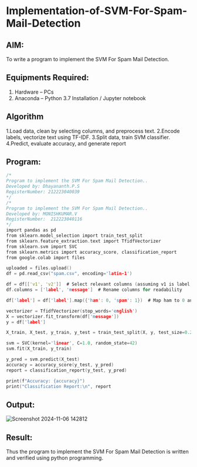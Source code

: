 # Implementation-of-SVM-For-Spam-Mail-Detection

## AIM:
To write a program to implement the SVM For Spam Mail Detection.

## Equipments Required:
1. Hardware – PCs
2. Anaconda – Python 3.7 Installation / Jupyter notebook

## Algorithm
1.Load data, clean by selecting columns, and preprocess text. 
2.Encode labels, vectorize text using TF-IDF. 
3.Split data, train SVM classifier. 
4.Predict, evaluate accuracy, and generate report

## Program:
```c
/*
Program to implement the SVM For Spam Mail Detection..
Developed by: Dhayananth.P.S
RegisterNumber: 212223040039
*/
/*
Program to implement the SVM For Spam Mail Detection..
Developed by: MONISHKUMAR.V
RegisterNumber:  212223040116
*/
import pandas as pd
from sklearn.model_selection import train_test_split
from sklearn.feature_extraction.text import TfidfVectorizer
from sklearn.svm import SVC
from sklearn.metrics import accuracy_score, classification_report
from google.colab import files

uploaded = files.upload()  
df = pd.read_csv("spam.csv", encoding='latin-1')

df = df[['v1', 'v2']]  # Select relevant columns (assuming v1 is label, v2 is text)
df.columns = ['label', 'message']  # Rename columns for readability

df['label'] = df['label'].map({'ham': 0, 'spam': 1})  # Map ham to 0 and spam to 1

vectorizer = TfidfVectorizer(stop_words='english')
X = vectorizer.fit_transform(df['message'])
y = df['label']

X_train, X_test, y_train, y_test = train_test_split(X, y, test_size=0.2, random_state=42)

svm = SVC(kernel='linear', C=1.0, random_state=42)
svm.fit(X_train, y_train)

y_pred = svm.predict(X_test)
accuracy = accuracy_score(y_test, y_pred)
report = classification_report(y_test, y_pred)

print(f"Accuracy: {accuracy}")
print("Classification Report:\n", report


```

## Output:

![Screenshot 2024-11-06 142812](https://github.com/user-attachments/assets/6d922272-ee0b-4fcb-ab77-6fb556fbdc32)


## Result:
Thus the program to implement the SVM For Spam Mail Detection is written and verified using python programming.

